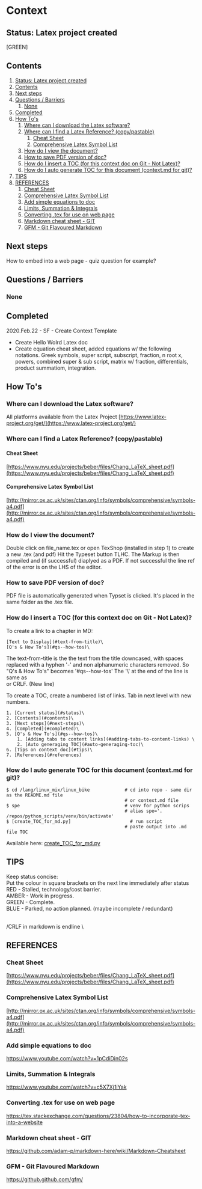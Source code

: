 # Context
## Status: Latex project created
[GREEN]

## Contents
1. [Status: Latex project created](#status-latex-project-created)  
2. [Contents](#contents)  
3. [Next steps](#next-steps)  
4. [Questions / Barriers](#questions--barriers)  
	1. [None](#none)  
5. [Completed](#completed)  
6. [How To's](#how-tos)  
	1. [Where can I download the Latex software?](#where-can-i-download-the-latex-software)  
	2. [Where can I find a Latex Reference? (copy/pastable)](#where-can-i-find-a-latex-reference-copypastable)  
		1. [Cheat Sheet](#cheat-sheet)  
		2. [Comprehensive Latex Symbol List](#comprehensive-latex-symbol-list)  
	3. [How do I view the document?](#how-do-i-view-the-document)  
	4. [How to save PDF version of doc?](#how-to-save-pdf-version-of-doc)  
	5. [How do I insert a TOC (for this context doc on Git - Not Latex)?](#how-do-i-insert-a-toc-for-this-context-doc-on-git--not-latex)  
	6. [How do I auto generate TOC for this document (context.md for git)?](#how-do-i-auto-generate-toc-for-this-document-contextmd-for-git)  
7. [TIPS](#tips)  
8. [REFERENCES](#references)  
	1. [Cheat Sheet](#cheat-sheet)  
	2. [Comprehensive Latex Symbol List](#comprehensive-latex-symbol-list)  
	3. [Add simple equations to doc](#add-simple-equations-to-doc)  
	4. [Limits, Summation & Integrals](#limits-summation--integrals)  
	5. [Converting .tex for use on web page](#converting-tex-for-use-on-web-page)  
	6. [Markdown cheat sheet - GIT](#markdown-cheat-sheet--git)  
	7. [GFM - Git Flavoured Markdown](#gfm--git-flavoured-markdown) 


## Next steps
How to embed into a web page - quiz question for example?

## Questions / Barriers
### None


## Completed
2020.Feb.22 - SF - Create Context Template
 - Create Hello Wolrd Latex doc
 - Create equation cheat sheet, added equations w/ the following notations.
Greek symbols, super script, subscript, fraction, n root x, powers, combined super & sub script, matrix w/ fraction,
differentials, product summatiom, integration.


## How To's
### Where can I download the Latex software?
All platforms available from the Latex Project
[https://www.latex-project.org/get/](https://www.latex-project.org/get/)

### Where can I find a Latex Reference? (copy/pastable)
#### Cheat Sheet
[https://www.nyu.edu/projects/beber/files/Chang_LaTeX_sheet.pdf](https://www.nyu.edu/projects/beber/files/Chang_LaTeX_sheet.pdf)  
#### Comprehensive Latex Symbol List
[http://mirror.ox.ac.uk/sites/ctan.org/info/symbols/comprehensive/symbols-a4.pdf](http://mirror.ox.ac.uk/sites/ctan.org/info/symbols/comprehensive/symbols-a4.pdf)

### How do I view the document?
Double click on file_name.tex or open TexShop (installed in step 1) to create a new .tex (and pdf)
Hit the Typeset button TLHC. The Markup is then compiled and (if successful) diaplyed as a PDF.
If not successful the line ref of the error is on the LHS of the editor.

### How to save PDF version of doc?
PDF file is automatically generated when Typset is clicked. It's placed in the same folder as the .tex file.




### How do I insert a TOC (for this context doc on Git - Not Latex)?
To create a link to a chapter in MD:
```
[Text to Display](#text-from-title)\
[Q's & How To's](#qs--how-tos)\
```

The text-from-title is the the text from the title downcased, with spaces replaced with a hyphen '-' and non alphanumeric characters removed. So "Q's & How To's" becomes '#qs--how-tos'
The '\\' at the end of the line is same as <br> or CRLF. (New line)

To create a TOC, create a numbered list of links. Tab in next level with new numbers.
```
1. [Current status](#status)\
2. [Contents](#contents)\
3. [Next steps](#next-steps)\
4. [Completed](#completed)\
5. [Q's & How To's](#qs--how-tos)\
    1. [Adding tabs to content links](#adding-tabs-to-content-links) \
    2. [Auto generaging TOC](#auto-generaging-toc)\
6. [Tips on context doc](#tips)\
7. [References](#references)
```

### How do I auto generate TOC for this document (context.md for git)?
```
$ cd /lang/linux_mix/linux_bike             # cd into repo - same dir as the README.md file
                                            # or context.md file
$ spe                                       # venv for python scrips
                                            # alias spe='. /repos/python_scripts/venv/bin/activate'   
$ [create_TOC_for_md.py]                      # run script
                                            # paste output into .md file TOC
```
Available here: [create_TOC_for_md.py](https://github.com/UnacceptableBehaviour/python_scripts/blob/master/create_TOC_for_md.py)  


## TIPS
Keep status concise:  
Put the colour in square brackets on the next line immediately after status  
RED   - Stalled, technology/cost barrier.  
AMBER - Work in progress.  
GREEN - Complete.  
BLUE  - Parked, no action planned. (maybe incomplete / redundant)  

<br>/CRLF in markdown is endline \\


## REFERENCES
### Cheat Sheet
[https://www.nyu.edu/projects/beber/files/Chang_LaTeX_sheet.pdf](https://www.nyu.edu/projects/beber/files/Chang_LaTeX_sheet.pdf)

### Comprehensive Latex Symbol List
[http://mirror.ox.ac.uk/sites/ctan.org/info/symbols/comprehensive/symbols-a4.pdf](http://mirror.ox.ac.uk/sites/ctan.org/info/symbols/comprehensive/symbols-a4.pdf)

### Add simple equations to doc
https://www.youtube.com/watch?v=1pCdiDin02s

### Limits, Summation & Integrals
https://www.youtube.com/watch?v=c5X7Xj1iYak

### Converting .tex for use on web page
https://tex.stackexchange.com/questions/23804/how-to-incorporate-tex-into-a-website

### Markdown cheat sheet - GIT
https://github.com/adam-p/markdown-here/wiki/Markdown-Cheatsheet

### GFM - Git Flavoured Markdown
https://github.github.com/gfm/
